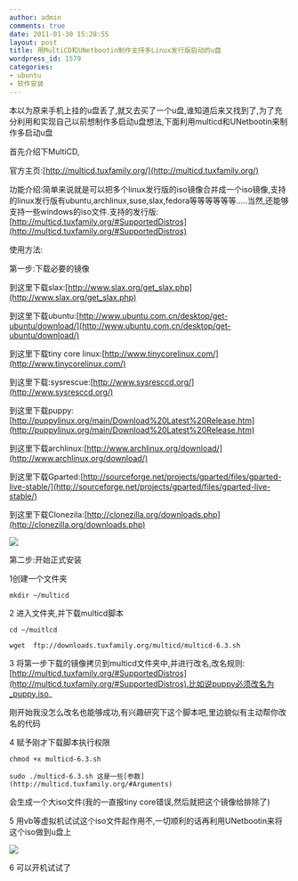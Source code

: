 ```yaml
---
author: admin
comments: true
date: 2011-01-30 15:28:55
layout: post
title: 用MultiCD和UNetbootin制作支持多Linux发行版启动的u盘
wordpress_id: 1579
categories:
- ubuntu
- 软件安装
---
```


本以为原来手机上挂的u盘丢了,就又去买了一个u盘,谁知道后来又找到了,为了充分利用和实现自己以前想制作多启动u盘想法,下面利用multicd和UNetbootin来制作多启动u盘

首先介绍下MultiCD,

官方主页:[http://multicd.tuxfamily.org/](http://multicd.tuxfamily.org/)

功能介绍:简单来说就是可以把多个linux发行版的iso镜像合并成一个iso镜像,支持的linux发行版有ubuntu,archlinux,suse,slax,fedora等等等等等等.....当然,还能够支持一些windows的iso文件.支持的发行版:[http://multicd.tuxfamily.org/#SupportedDistros](http://multicd.tuxfamily.org/#SupportedDistros)

使用方法:

第一步:下载必要的镜像

到这里下载slax:[http://www.slax.org/get_slax.php](http://www.slax.org/get_slax.php)

到这里下载ubuntu:[http://www.ubuntu.com.cn/desktop/get-ubuntu/download/](http://www.ubuntu.com.cn/desktop/get-ubuntu/download/)

到这里下载tiny core linux:[http://www.tinycorelinux.com/](http://www.tinycorelinux.com/)

到这里下载:sysrescue:[http://www.sysresccd.org/](http://www.sysresccd.org/)

到这里下载puppy:[http://puppylinux.org/main/Download%20Latest%20Release.htm](http://puppylinux.org/main/Download%20Latest%20Release.htm)

到这里下载archlinux:[http://www.archlinux.org/download/](http://www.archlinux.org/download/)

到这里下载Gparted:[http://sourceforge.net/projects/gparted/files/gparted-live-stable/](http://sourceforge.net/projects/gparted/files/gparted-live-stable/)

到这里下载Clonezila:[http://clonezilla.org/downloads.php](http://clonezilla.org/downloads.php)

![](http://i.imgur.com/IW00Z.png)

第二步:开始正式安装

1创建一个文件夹

    mkdir ~/multicd

2 进入文件夹,并下载multicd脚本

    cd ~/muitlcd

    wget  ftp://downloads.tuxfamily.org/multicd/multicd-6.3.sh

3 将第一步下载的镜像拷贝到multicd文件夹中,并进行改名,改名规则:[http://multicd.tuxfamily.org/#SupportedDistros](http://multicd.tuxfamily.org/#SupportedDistros).比如说puppy必须改名为_puppy.iso_

刚开始我没怎么改名也能够成功,有兴趣研究下这个脚本吧,里边貌似有主动帮你改名的代码

4 赋予刚才下载脚本执行权限

    chmod +x multicd-6.3.sh

    sudo ./multicd-6.3.sh 这是一些[参数](http://multicd.tuxfamily.org/#Arguments)

会生成一个大iso文件(我的一直报tiny core错误,然后就把这个镜像给排除了)

5 用vb等虚拟机试试这个iso文件起作用不,一切顺利的话再利用UNetbootin来将这个iso做到u盘上

![](http://i.imgur.com/fvArN.png)

6 可以开机试试了
